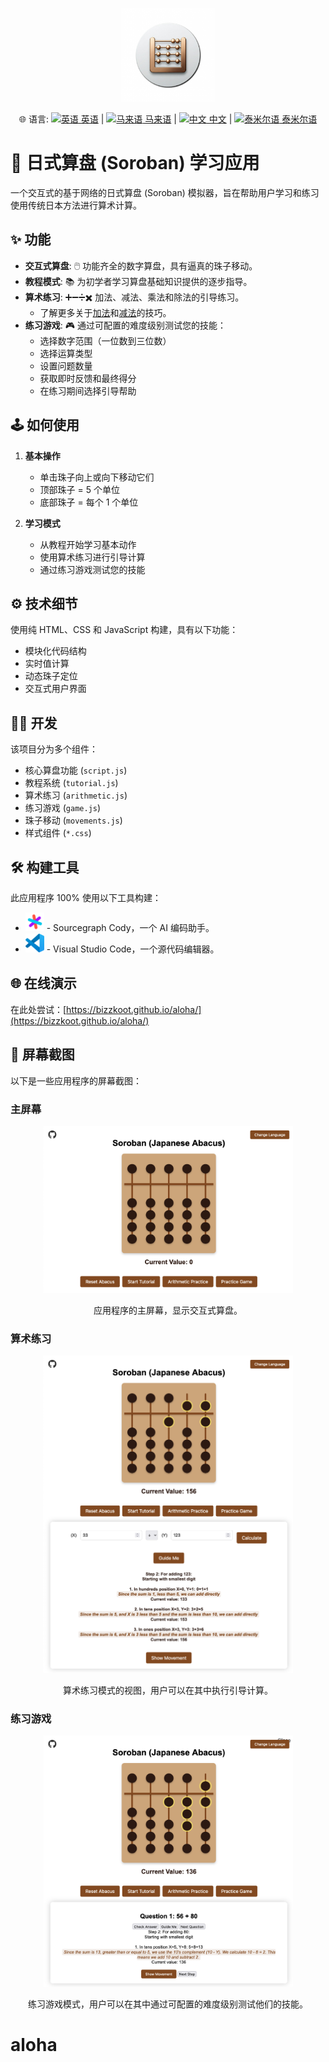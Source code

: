 <p align="center">
  <img src="assets/soroban-icon.png" alt="算盘图标" width="150">
</p>

<p align="center">
  🌐 语言:
  <a href="README.md"> <img src="https://flagcdn.com/h20/us.png" alt="英语" width="20"> 英语</a> |
  <a href="README.ms.md"> <img src="https://flagcdn.com/h20/my.png" alt="马来语" width="20"> 马来语</a> |
  <a href="README.zh.md"> <img src="https://flagcdn.com/h20/cn.png" alt="中文" width="20"> 中文</a> |
  <a href="README.ta.md"> <img src="https://flagcdn.com/h20/in.png" alt="泰米尔语" width="20"> 泰米尔语</a>
</p>

# 🧮 日式算盘 (Soroban) 学习应用

一个交互式的基于网络的日式算盘 (Soroban) 模拟器，旨在帮助用户学习和练习使用传统日本方法进行算术计算。

## ✨ 功能

- **交互式算盘**: 🖱️ 功能齐全的数字算盘，具有逼真的珠子移动。
- **教程模式**: 📚 为初学者学习算盘基础知识提供的逐步指导。
- **算术练习**: ➕➖➗✖️ 加法、减法、乘法和除法的引导练习。
  - 了解更多关于[加法](ADDITION.zh.md)和[减法](SUBTRACTION.zh.md)的技巧。
- **练习游戏**: 🎮 通过可配置的难度级别测试您的技能：
  - 选择数字范围（一位数到三位数）
  - 选择运算类型
  - 设置问题数量
  - 获取即时反馈和最终得分
  - 在练习期间选择引导帮助

## 🕹️ 如何使用

1.  **基本操作**
    -   单击珠子向上或向下移动它们
    -   顶部珠子 = 5 个单位
    -   底部珠子 = 每个 1 个单位

2.  **学习模式**
    -   从教程开始学习基本动作
    -   使用算术练习进行引导计算
    -   通过练习游戏测试您的技能

## ⚙️ 技术细节

使用纯 HTML、CSS 和 JavaScript 构建，具有以下功能：
- 模块化代码结构
- 实时值计算
- 动态珠子定位
- 交互式用户界面

## 👨‍💻 开发

该项目分为多个组件：
- 核心算盘功能 (`script.js`)
- 教程系统 (`tutorial.js`)
- 算术练习 (`arithmetic.js`)
- 练习游戏 (`game.js`)
- 珠子移动 (`movements.js`)
- 样式组件 (`*.css`)

## 🛠️ 构建工具

此应用程序 100% 使用以下工具构建：

-   [<img src="assets/cody.png" alt="Sourcegraph Cody" width="30"/>](https://about.sourcegraph.com/cody) - Sourcegraph Cody，一个 AI 编码助手。
-   [<img src="assets/vscode.png" alt="Visual Studio Code" width="30" />](https://code.visualstudio.com/) - Visual Studio Code，一个源代码编辑器。

## 🌐 在线演示

在此处尝试：[https://bizzkoot.github.io/aloha/](https://bizzkoot.github.io/aloha/)

## 📸 屏幕截图

以下是一些应用程序的屏幕截图：

### 主屏幕
<p align="center">
  <img src="assets/main.png" alt="主屏幕" width="400">
</p>
<p align="center">
  应用程序的主屏幕，显示交互式算盘。
</p>

### 算术练习
<p align="center">
  <img src="assets/arithmetic-practice.png" alt="算术练习" width="400">
</p>
<p align="center">
  算术练习模式的视图，用户可以在其中执行引导计算。
</p>

### 练习游戏
<p align="center">
  <img src="assets/practice-game.png" alt="练习游戏" width="400">
</p>
<p align="center">
  练习游戏模式，用户可以在其中通过可配置的难度级别测试他们的技能。
</p>

# aloha
